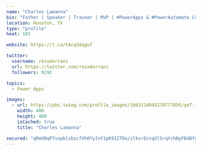 ```yaml
---
name: "Charles Lamanna"
bio: "Father | Speaker | Trainer | MVP | #PowerApps & #PowerAutomate Community Super User | YouTuber Right-pointing triangle http://youtube.com/c/rezadorrani | Learn - Share - Clockwise rightwards and leftwards open circle arrows"
location: Houston, TX
type: "profile"
heat: 101

website: https://t.co/tAcqSdqguf

twitter:
  username: rezadorrani
  url: https://twitter.com/rezadorrani
  followers: 9292

topics:
  - Power Apps

images:
  - url: https://pbs.twimg.com/profile_images/1063114045270777856/qeT-jpWr_400x400.jpg
    width: 400
    height: 400
    isCached: true
    title: "Charles Lamanna"

secured: "qRmVBqP7vopblzbscfVh0YyInY1pK912TDo/zlksrExtqXlSrqYchNyFB4BfdM2xMYEIZHYzaJdZPhCC/752MdiW2rgSaAWteuojoNd12cvGLjMsE/akBRvDxE/JUpsE26du8xeOnhBP60qH2R+qIwS/eF5vK0b+kflCaBa5z8b9yhuyY9biu9XZbCbkzRj5GXw1TyEk1DCuEZRErUDKARHwIf4LpX5VEKOkZLveL4XmjD1VkP4c4ISxLOoOs4JK7zJkHaaRtIWqFPJHnCegIw61rTp/jL41mZY/agUynzwRHPlcnxQO9y/3G6R2ZSDetQ6AUgBuKW7VOsux00h3G6WgKXHE/6GDkp8ofOn/99IeRpH/oqYx0PJZ+H4v6WZsKPaYzq/ZEQgM/o92VSRf8sqrNo34z/vXjIoTtUc5EYw=;SWBskcYu1rg8mYADlwMqgg=="
---
```


